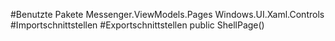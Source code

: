 #Benutzte Pakete
Messenger.ViewModels.Pages
Windows.UI.Xaml.Controls
#Importschnittstellen
#Exportschnittstellen
public ShellPage()
